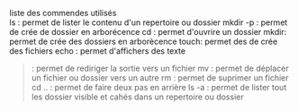 liste des commendes utilisés <br>
ls : permet de lister le contenu d'un repertoire ou dossier
mkdir -p : permet de crée de dossier en arborécence
cd : permet d'ouvrire un dossier
mkdir: permet de crée des dossiers en arborècence
touch: permet des de crée des fichiers
echo : permet d'affichers des texte
> : permet de rediriger la sortie vers un fichier
mv : permet de déplacer un fichier ou dossier vers un autre
rm : permet de suprimer un fichier
cd .. : permet de faire deux pas en arrière
ls -a : permet de lister tout les dossier visible et cahés dans un repertoire ou dossier
